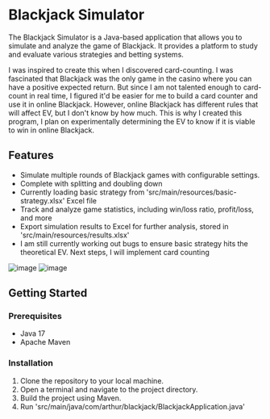# Blackjack Simulator

The Blackjack Simulator is a Java-based application that allows you to simulate and analyze the game of Blackjack. It provides a platform to study and evaluate various strategies and betting systems. 

I was inspired to create this when I discovered card-counting. I was fascinated that Blackjack was the only game in the casino where you can have a positive expected return. But since I am not talented enough to card-count in real time, I figured it'd be easier for me to build a card counter and use it in online Blackjack. However, online Blackjack has different rules that will affect EV, but I don't know by how much. This is why I created this program, I plan on experimentally determining the EV to know if it is viable to win in online Blackjack.

## Features

- Simulate multiple rounds of Blackjack games with configurable settings.
- Complete with splitting and doubling down
- Currently loading basic strategy from 'src/main/resources/basic-strategy.xlsx' Excel file
- Track and analyze game statistics, including win/loss ratio, profit/loss, and more
- Export simulation results to Excel for further analysis, stored in 'src/main/resources/results.xlsx'
- I am still currently working out bugs to ensure basic strategy hits the theoretical EV. Next steps, I will implement card counting

![image](https://github.com/Real1236/BlackjackSimulator/assets/58100386/7f0c5a85-6953-4d90-8b2e-ef340cf2f55d) 
![image](https://github.com/Real1236/BlackjackSimulator/assets/58100386/36a3779a-06d3-450c-9c4b-2aa05a5ef96f)


## Getting Started

### Prerequisites

- Java 17
- Apache Maven

### Installation

1. Clone the repository to your local machine.
2. Open a terminal and navigate to the project directory.
3. Build the project using Maven.
4. Run 'src/main/java/com/arthur/blackjack/BlackjackApplication.java'
